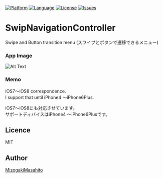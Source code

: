 [![Platform](http://img.shields.io/badge/platform-ios-blue.svg?style=flat
)](https://developer.apple.com/iphone/index.action)
[![Language](http://img.shields.io/badge/language-Objective–C-brightgreen.svg?style=flat
)](https://developer.apple.com/jp/documentation/)
[![License](http://img.shields.io/badge/license-MIT-lightgrey.svg?style=flat
)](http://mit-license.org)
[![Issues](https://img.shields.io/github/issues/MMasahito/SwipNavigationController.svg?style=flat
)](https://github.com/MMasahito/SwipNavigationController/issues?state=open)
# SwipNavigationController
Swipe and Button transition menu
(スワイプとボタンで遷移できるメニュー)

### App Image ###
![Alt Text](https://github.com/MMasahito/SwipViewControllers/blob/master/image.gif)  

### Memo ###
iOS7〜iOS8 correspondence.  
I support that until iPhone4 〜iPhone6Plus.  

iOS7〜iOS8にも対応させています。  
サポートディバイスはiPhone4 〜iPhone6Plusです。

## Licence

MIT

## Author

[MizogakiMasahito](https://github.com/MMasahito)
